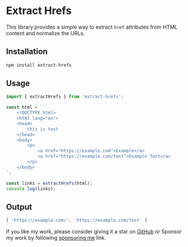 # Extract Hrefs

This library provides a simple way to extract `href` attributes from HTML content and normalize the URLs.

## Installation

```sh
npm install extract-hrefs
```

## Usage

```javascript
import { extractHrefs } from 'extract-hrefs';

const html = `
    <!DOCTYPE html>
    <html lang="en">
    <head>
        this is test
    </head>
    <body>
        <p>
            <a href="https://example.com">Example</a>
            <a href="https://example.com/test">Example Test</a>
        </p>
    </body>
`;

const links = extractHrefs(html);
console.log(links);
```

## Output

```javascript
[ 'https://example.com/', 'https://example.com/test' ]
```

If you like my work, please consider giving it a star on [GitHub](http://github.com/gagan-bhullar-tech/extract-hrefs) or
Sponsor my work by following [sponsoring me](https://github.com/sponsors/gagan-bhullar-tech/button) link.
